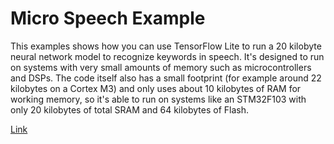 # Micro Speech Example
This examples shows how you can use TensorFlow Lite to run a 20 kilobyte neural network model to recognize keywords in speech. It's designed to run on systems with very small amounts of memory such as microcontrollers and DSPs. The code itself also has a small footprint (for example around 22 kilobytes on a Cortex M3) and only uses about 10 kilobytes of RAM for working memory, so it's able to run on systems like an STM32F103 with only 20 kilobytes of total SRAM and 64 kilobytes of Flash.

[Link](https://github.com/tensorflow/tensorflow/tree/master/tensorflow/lite/experimental/micro/examples/micro_speech)
